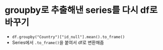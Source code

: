 # groupby로 추출해낸 series를 다시 df로 바꾸기
  - `df.groupby("Country")["id_null"].mean().to_frame()`
  - Series에서 `.to_frame()`을 붙여서 df로 변환해줌
